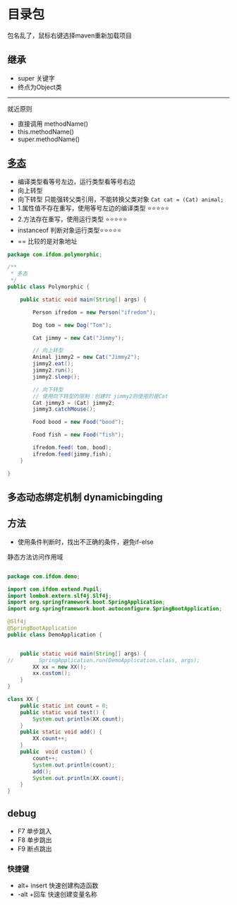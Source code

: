 # 目录包

包名乱了，鼠标右键选择maven重新加载项目


## 继承

- super 关键字
- 终点为Object类
---

就近原则

- 直接调用 methodName()
- this.methodName()
- super.methodName()

## [多态](https://www.bilibili.com/video/BV1fh411y7R8?p=315)

- 编译类型看等号左边，运行类型看等号右边
- 向上转型
- 向下转型 只能强转父类引用，不能转换父类对象 `Cat cat = (Cat) animal;`
- 1.属性值不存在重写，使用等号左边的编译类型 ⭐⭐⭐⭐⭐
- 2.方法存在重写，使用运行类型 ⭐⭐⭐⭐⭐
- instanceof  判断对象运行类型⭐⭐⭐⭐⭐
- == 比较的是对象地址

```java
package com.ifdom.polymorphic;

/**
 * 多态
 */
public class Polymorphic {

    public static void main(String[] args) {

        Person ifredom = new Person("ifredom");

        Dog tom = new Dog("Tom");

        Cat jimmy = new Cat("Jimmy");

        // 向上转型
        Animal jimmy2 = new Cat("Jimmy2");
        jimmy2.eat();
        jimmy2.run();
        jimmy2.sleep();

        // 向下转型
        // 使用向下转型的限制：创建时 jimmy2则使用的是Cat
        Cat jimmy3 = (Cat) jimmy2;
        jimmy3.catchMouse();

        Food bood = new Food("bood");

        Food fish = new Food("fish");

        ifredom.feed( tom, bood);
        ifredom.feed(jimmy,fish);
    }

}
```
## 多态动态绑定机制 dynamicbingding


## 方法
- 使用条件判断时，找出不正确的条件，避免if-else

静态方法访问作用域
```java

package com.ifdom.demo;

import com.ifdom.extend.Pupil;
import lombok.extern.slf4j.Slf4j;
import org.springframework.boot.SpringApplication;
import org.springframework.boot.autoconfigure.SpringBootApplication;

@Slf4j
@SpringBootApplication
public class DemoApplication {


    public static void main(String[] args) {
//        SpringApplication.run(DemoApplication.class, args);
        XX xx = new XX();
        xx.custom();
    }
}

class XX {
    public static int count = 0;
    public static void test() {
        System.out.println(XX.count);
    }
    public static void add() {
        XX.count++;
    }
    public  void custom() {
        count++;
        System.out.println(count);
        add();
        System.out.println(XX.count);
    }
}
```

## debug


- F7 单步跳入
- F8 单步跳出
- F9 断点跳出


### 快捷键

- alt+ insert 快速创建构造函数
- -alt +回车 快速创建变量名称